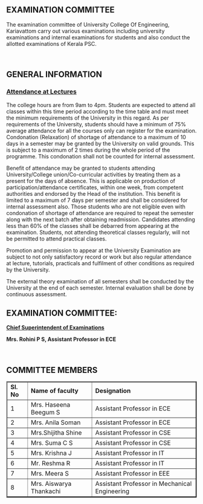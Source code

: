 <h2>EXAMINATION COMMITTEE </h2>
<p>The examination committee of University College Of Engineering, Kariavattom carry out various examinations including university examinations and internal examinations for students and also conduct the allotted examinations of Kerala PSC.  </p>
<br/><h2>GENERAL INFORMATION </h2>
<h3><u> Attendance at Lectures </u></h3>
<p>The college hours are from 9am to 4pm. Students are expected to attend all classes within this time period according to the time table and must meet the minimum requirements of the University in this regard.
As per requirements of the University, students should have a minimum of 75% average attendance for all the courses only can register for the examination. Condonation (Relaxation) of shortage of attendance to a maximum of 10 days in a semester may be granted by the University on valid grounds. This is subject to a maximum of 2 times during the whole period of the programme. This condonation shall not be counted for internal assessment.</p>
<p>Benefit of attendance may be granted to students attending University/College union/Co-curricular activities by treating them as a present for the days of absence. 
This is applicable on production of participation/attendance certificates, within one week, from competent authorities and endorsed by the Head of the institution. This benefit is limited to a maximum of 7 days per semester and shall be considered for internal assessment also. Those students who are not eligible even with condonation of shortage of attendance are required to repeat the semester along with the next batch after obtaining readmission. Candidates attending less than 60% of the classes shall be debarred from appearing at the examination. Students, not attending theoretical classes regularly, will not be permitted to attend practical classes.</p>
<p>Promotion and permission to appear at the University Examination are subject to not only satisfactory record or work but also regular attendance at lecture, tutorials, practicals and fulfilment of other conditions as required by the University.</p>
<p>The external theory examination of all semesters shall be conducted by the University at the end of each semester. Internal evaluation shall be done by continuous assessment.</p>
<h2>EXAMINATION COMMITTEE: </h2>
<p><strong><u>Chief Superintendent of Examinations</u></strong></p>
<p><strong>Mrs. Rohini P S, Assistant Professor in ECE </strong></p>
<br/><h2>COMMITTEE MEMBERS</h2>
<table border="2">
<tr><td><strong>Sl. No </strong></td><td><strong>Name of faculty</strong></td><td><strong>Designation</strong></td></tr>
<tr><td> 1 </td><td>Mrs. Haseena Beegum S </td><td> Assistant Professor in ECE</td></tr>
<tr><td> 2 </td><td>Mrs. Anila Soman </td><td> Assistant Professor in ECE</td></tr>
<tr><td> 3 </td><td>Mrs.Shijitha Shine </td><td> Assistant Professor in CSE</td></tr>
<tr><td> 4 </td><td>Mrs. Suma C S </td><td> Assistant Professor in CSE</td></tr>
<tr><td> 5 </td><td>Mrs. Krishna J </td><td> Assistant Professor in IT</td></tr>
<tr><td> 6 </td><td>Mr. Reshma R </td><td> Assistant Professor in IT</td></tr>
<tr><td> 7 </td><td>Mrs. Meera S </td><td> Assistant Professor in EEE</td></tr>
<tr><td> 8 </td><td>Mrs. Aiswarya Thankachi </td><td> Assistant Professor in Mechanical Engineering</td></tr>
</table>
</div>
